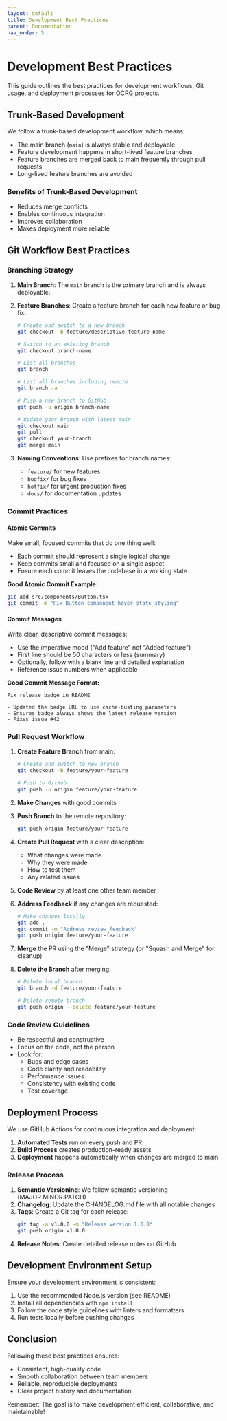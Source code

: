 ```yaml
---
layout: default
title: Development Best Practices
parent: Documentation
nav_order: 5
---
```


# Development Best Practices

This guide outlines the best practices for development workflows, Git usage, and deployment processes for OCRG projects.

## Trunk-Based Development

We follow a trunk-based development workflow, which means:

- The main branch (`main`) is always stable and deployable
- Feature development happens in short-lived feature branches
- Feature branches are merged back to main frequently through pull requests
- Long-lived feature branches are avoided

### Benefits of Trunk-Based Development

- Reduces merge conflicts
- Enables continuous integration
- Improves collaboration
- Makes deployment more reliable

## Git Workflow Best Practices

### Branching Strategy

1. **Main Branch**: The `main` branch is the primary branch and is always deployable.
2. **Feature Branches**: Create a feature branch for each new feature or bug fix:
   ```bash
   # Create and switch to a new branch
   git checkout -b feature/descriptive-feature-name

   # Switch to an existing branch
   git checkout branch-name

   # List all branches
   git branch

   # List all branches including remote
   git branch -a

   # Push a new branch to GitHub
   git push -u origin branch-name

   # Update your branch with latest main
   git checkout main
   git pull
   git checkout your-branch
   git merge main
   ```

3. **Naming Conventions**: Use prefixes for branch names:
   - `feature/` for new features
   - `bugfix/` for bug fixes
   - `hotfix/` for urgent production fixes
   - `docs/` for documentation updates

### Commit Practices

#### Atomic Commits

Make small, focused commits that do one thing well:

- Each commit should represent a single logical change
- Keep commits small and focused on a single aspect
- Ensure each commit leaves the codebase in a working state

**Good Atomic Commit Example:**
```bash
git add src/components/Button.tsx
git commit -m "Fix Button component hover state styling"
```

#### Commit Messages

Write clear, descriptive commit messages:

- Use the imperative mood ("Add feature" not "Added feature")
- First line should be 50 characters or less (summary)
- Optionally, follow with a blank line and detailed explanation
- Reference issue numbers when applicable

**Good Commit Message Format:**
```
Fix release badge in README

- Updated the badge URL to use cache-busting parameters
- Ensures badge always shows the latest release version
- Fixes issue #42
```

### Pull Request Workflow

1. **Create Feature Branch** from main:
   ```bash
   # Create and switch to new branch
   git checkout -b feature/your-feature
   
   # Push to GitHub
   git push -u origin feature/your-feature
   ```

2. **Make Changes** with good commits
3. **Push Branch** to the remote repository:
   ```bash
   git push origin feature/your-feature
   ```
4. **Create Pull Request** with a clear description:
   - What changes were made
   - Why they were made
   - How to test them
   - Any related issues
5. **Code Review** by at least one other team member
6. **Address Feedback** if any changes are requested:
   ```bash
   # Make changes locally
   git add .
   git commit -m "Address review feedback"
   git push origin feature/your-feature
   ```
7. **Merge** the PR using the "Merge" strategy (or "Squash and Merge" for cleanup)
8. **Delete the Branch** after merging:
   ```bash
   # Delete local branch
   git branch -d feature/your-feature
   
   # Delete remote branch
   git push origin --delete feature/your-feature
   ```

### Code Review Guidelines

- Be respectful and constructive
- Focus on the code, not the person
- Look for:
  - Bugs and edge cases
  - Code clarity and readability
  - Performance issues
  - Consistency with existing code
  - Test coverage

## Deployment Process

We use GitHub Actions for continuous integration and deployment:

1. **Automated Tests** run on every push and PR
2. **Build Process** creates production-ready assets
3. **Deployment** happens automatically when changes are merged to main

### Release Process

1. **Semantic Versioning**: We follow semantic versioning (MAJOR.MINOR.PATCH)
2. **Changelog**: Update the CHANGELOG.md file with all notable changes
3. **Tags**: Create a Git tag for each release:
   ```bash
   git tag -a v1.0.0 -m "Release version 1.0.0"
   git push origin v1.0.0
   ```
4. **Release Notes**: Create detailed release notes on GitHub

## Development Environment Setup

Ensure your development environment is consistent:

1. Use the recommended Node.js version (see README)
2. Install all dependencies with `npm install`
3. Follow the code style guidelines with linters and formatters
4. Run tests locally before pushing changes

## Conclusion

Following these best practices ensures:

- Consistent, high-quality code
- Smooth collaboration between team members
- Reliable, reproducible deployments
- Clear project history and documentation

Remember: The goal is to make development efficient, collaborative, and maintainable! 